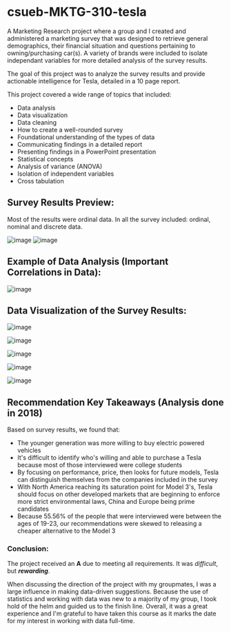 # csueb-MKTG-310-tesla
A Marketing Research project where a group and I created and administered a marketing survey that was designed to retrieve general demographics, their financial situation and questions pertaining to owning/purchasing car(s). A variety of brands were included to isolate independant variables for more detailed analysis of the survey results. 

The goal of this project was to analyze the survey results and provide actionable intelligence for Tesla, detailed in a 10 page report.

This project covered a wide range of topics that included:
- Data analysis
- Data visualization
- Data cleaning
- How to create a well-rounded survey
- Foundational understanding of the types of data
- Communicating findings in a detailed report
- Presenting findings in a PowerPoint presentation
- Statistical concepts
- Analysis of variance (ANOVA)
- Isolation of independent variables
- Cross tabulation

## Survey Results Preview:
Most of the results were ordinal data. In all the survey included: ordinal, nominal and discrete data.

![image](https://user-images.githubusercontent.com/84660320/189796860-918ac26c-2cbe-4844-a267-b706e4f5e655.png)
![image](https://user-images.githubusercontent.com/84660320/189796889-11924ad0-ad59-4f70-9cfa-c971c87e9235.png)

## Example of Data Analysis (Important Correlations in Data):
![image](https://user-images.githubusercontent.com/84660320/189796017-8bdb9654-afb6-4f08-88e2-caa4bd08774f.png)

## Data Visualization of the Survey Results:
![image](https://user-images.githubusercontent.com/84660320/189795846-50109469-578f-49f7-9fa0-b6fd54549b00.png)

![image](https://user-images.githubusercontent.com/84660320/189795851-50eb3b56-fb2f-4823-95e4-c5f88a1e9612.png)

![image](https://user-images.githubusercontent.com/84660320/189795862-bd7889e6-02e8-4f69-9da1-54fc877391fc.png)

![image](https://user-images.githubusercontent.com/84660320/189795867-7f56a905-d78f-4faf-9cdd-ce4227a4f28c.png)

![image](https://user-images.githubusercontent.com/84660320/189795871-1b2f105d-1348-45ba-8240-88755cdb0e7e.png)

## Recommendation Key Takeaways (Analysis done in 2018)
Based on survey results, we found that:
- The younger generation was more willing to buy electric powered vehicles
- It's difficult to identify who's willing and able to purchase a Tesla because most of those interviewed were college students
- By focusing on performance, price, then looks for future models, Tesla can distinguish themselves from the companies included in the survey
- With North America reaching its saturation point for Model 3's, Tesla should focus on other developed markets that are beginning to enforce more strict environmental laws, China and Europe being prime candidates
- Because 55.56% of the people that were interviewed were between the ages of 19-23, our recommendations were skewed to releasing a cheaper alternative to the Model 3

### Conclusion:
The project received an **A** due to meeting all requirements. It was *difficult*, but ***rewarding***. 

When discussing the direction of the project with my groupmates, I was a large influence in making data-driven suggestions. Because the use of statistics and working with data was new to a majority of my group, I took hold of the helm and guided us to the finish line. Overall, it was a great experience and I'm grateful to have taken this course as it marks the date for my interest in working with data full-time.
